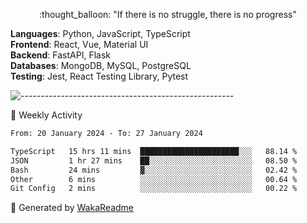 <p align="center"> 
  :thought_balloon: "If there is no struggle, there is no progress"
</p>

<p align="left">
  <strong>Languages</strong>: Python, JavaScript, TypeScript<br>
  <strong>Frontend</strong>: React, Vue, Material UI<br>
  <strong>Backend</strong>: FastAPI, Flask<br>
  <strong>Databases</strong>: MongoDB, MySQL, PostgreSQL<br>
  <strong>Testing</strong>: Jest, React Testing Library, Pytest<br>
</p>

![-----------------------------------------------------](https://raw.githubusercontent.com/andreasbm/readme/master/assets/lines/vintage.png)

🎯 Weekly Activity

<!--START_SECTION:waka-->

```txt
From: 20 January 2024 - To: 27 January 2024

TypeScript   15 hrs 11 mins  ██████████████████████░░░   88.14 %
JSON         1 hr 27 mins    ██░░░░░░░░░░░░░░░░░░░░░░░   08.50 %
Bash         24 mins         ▓░░░░░░░░░░░░░░░░░░░░░░░░   02.42 %
Other        6 mins          ░░░░░░░░░░░░░░░░░░░░░░░░░   00.64 %
Git Config   2 mins          ░░░░░░░░░░░░░░░░░░░░░░░░░   00.22 %
```

<!--END_SECTION:waka-->


🚀 Generated by [WakaReadme](https://github.com/athul/waka-readme)
